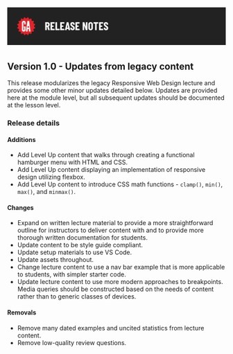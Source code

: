 # ![Responsive Design - Release Notes](../assets/release-notes.png)

## Version 1.0 - Updates from legacy content

This release modularizes the legacy Responsive Web Design lecture and provides some other minor updates detailed below. Updates are provided here at the module level, but all subsequent updates should be documented at the lesson level.

### Release details

#### Additions

- Add Level Up content that walks through creating a functional hamburger menu with HTML and CSS.
- Add Level Up content displaying an implementation of responsive design utilizing flexbox.
- Add Level Up content to introduce CSS math functions - `clamp()`, `min()`, `max()`, and `minmax()`.

#### Changes

- Expand on written lecture material to provide a more straightforward outline for instructors to deliver content with and to provide more thorough written documentation for students.
- Update content to be style guide compliant.
- Update setup materials to use VS Code.
- Update assets throughout.
- Change lecture content to use a nav bar example that is more applicable to students, with simpler starter code.
- Update lecture content to use more modern approaches to breakpoints. Media queries should be constructed based on the needs of content rather than to generic classes of devices.

#### Removals

- Remove many dated examples and uncited statistics from lecture content.
- Remove low-quality review questions.
